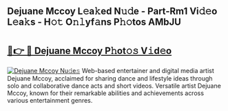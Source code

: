 ## Dejuane Mccoy L𝚎a𝚔ed N𝚞𝚍e - Part-Rm1 Vi𝚍𝚎o L𝚎a𝚔s - H𝚘𝚝 O𝚗𝚕yf𝚊ns P𝚑𝚘tos AMbJU

# <h2><a href="http://kfe1ayd.oniu.top/?m=Dejuane+Mccoy">🔗👉 🔴 Dejuane Mccoy P𝚑ot𝚘𝚜 V𝚒d𝚎o</a></h2>

[![Dejuane Mccoy Nu𝚍e𝚜](https://i.imgur.com/0qMVB7G.gif)](http://kfe1ayd.oniu.top/?m=Dejuane+Mccoy)
Web-based entertainer and digital media artist Dejuane Mccoy, acclaimed for sharing dance and lifestyle ideas through solo and collaborative dance acts and short videos. Versatile artist Dejuane Mccoy, known for their remarkable abilities and achievements across various entertainment genres.  
